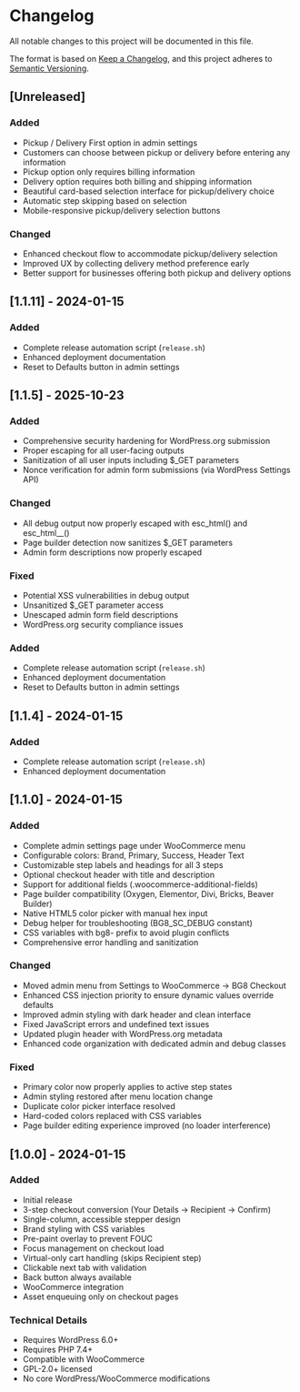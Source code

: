 # Changelog

All notable changes to this project will be documented in this file.

The format is based on [Keep a Changelog](https://keepachangelog.com/en/1.0.0/),
and this project adheres to [Semantic Versioning](https://semver.org/spec/v2.0.0.html).

## [Unreleased]

### Added
- Pickup / Delivery First option in admin settings
- Customers can choose between pickup or delivery before entering any information
- Pickup option only requires billing information
- Delivery option requires both billing and shipping information
- Beautiful card-based selection interface for pickup/delivery choice
- Automatic step skipping based on selection
- Mobile-responsive pickup/delivery selection buttons

### Changed
- Enhanced checkout flow to accommodate pickup/delivery selection
- Improved UX by collecting delivery method preference early
- Better support for businesses offering both pickup and delivery options

## [1.1.11] - 2024-01-15

### Added
- Complete release automation script (`release.sh`)
- Enhanced deployment documentation
- Reset to Defaults button in admin settings

## [1.1.5] - 2025-10-23

### Added
- Comprehensive security hardening for WordPress.org submission
- Proper escaping for all user-facing outputs
- Sanitization of all user inputs including $_GET parameters
- Nonce verification for admin form submissions (via WordPress Settings API)

### Changed
- All debug output now properly escaped with esc_html() and esc_html__()
- Page builder detection now sanitizes $_GET parameters
- Admin form descriptions now properly escaped

### Fixed
- Potential XSS vulnerabilities in debug output
- Unsanitized $_GET parameter access
- Unescaped admin form field descriptions
- WordPress.org security compliance issues

### Added
- Complete release automation script (`release.sh`)
- Enhanced deployment documentation
- Reset to Defaults button in admin settings

## [1.1.4] - 2024-01-15

### Added
- Complete release automation script (`release.sh`)
- Enhanced deployment documentation

## [1.1.0] - 2024-01-15

### Added
- Complete admin settings page under WooCommerce menu
- Configurable colors: Brand, Primary, Success, Header Text
- Customizable step labels and headings for all 3 steps
- Optional checkout header with title and description
- Support for additional fields (.woocommerce-additional-fields)
- Page builder compatibility (Oxygen, Elementor, Divi, Bricks, Beaver Builder)
- Native HTML5 color picker with manual hex input
- Debug helper for troubleshooting (BG8_SC_DEBUG constant)
- CSS variables with bg8- prefix to avoid plugin conflicts
- Comprehensive error handling and sanitization

### Changed
- Moved admin menu from Settings to WooCommerce → BG8 Checkout
- Enhanced CSS injection priority to ensure dynamic values override defaults
- Improved admin styling with dark header and clean interface
- Fixed JavaScript errors and undefined text issues
- Updated plugin header with WordPress.org metadata
- Enhanced code organization with dedicated admin and debug classes

### Fixed
- Primary color now properly applies to active step states
- Admin styling restored after menu location change
- Duplicate color picker interface resolved
- Hard-coded colors replaced with CSS variables
- Page builder editing experience improved (no loader interference)

## [1.0.0] - 2024-01-15

### Added
- Initial release
- 3-step checkout conversion (Your Details → Recipient → Confirm)
- Single-column, accessible stepper design
- Brand styling with CSS variables
- Pre-paint overlay to prevent FOUC
- Focus management on checkout load
- Virtual-only cart handling (skips Recipient step)
- Clickable next tab with validation
- Back button always available
- WooCommerce integration
- Asset enqueuing only on checkout pages

### Technical Details
- Requires WordPress 6.0+
- Requires PHP 7.4+
- Compatible with WooCommerce
- GPL-2.0+ licensed
- No core WordPress/WooCommerce modifications